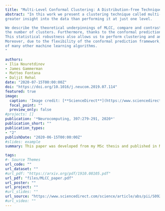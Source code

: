 ```yaml
---
title: "Multi-Level Conformal Clustering: A Distribution-free Technique for Clustering and Anomaly Detection"
abstract: "In this work we present a clustering technique called multi-level conformal clustering (MLCC). The technique is hierarchical in nature because it can be performed at multiple significance levels which yields
greater insight into the data than performing it at just one level.

We describe the theoretical underpinnings of MLCC, compare and contrast it with the hierarchical clustering algorithm, and then apply it to real world datasets to assess its performance. There are several advantages to using MLCC over more classical clustering techniques: Once a significance level has been set, MLCC is able to automatically select
the number of clusters. Furthermore, thanks to the conformal prediction framework the resulting clustering model has a clear statistical meaning without any assumptions about the distribution of the data.
This statistical robustness also allows us to perform clustering and anomaly detection simultaneously.
Moreover, due to the flexibility of the conformal prediction framework, our algorithm can be used on top
of many other machine learning algorithms.
"

authors:
- Ilia Nouretdinov
- James Gammerman
- Matteo Fontana
- Daljit Rehal
date: "2020-07-15T00:00:00Z"
doi: "https://doi.org/10.1016/j.neucom.2019.07.114"
featured: true
image:
  caption: 'Image credit: [**ScienceDirect**](https://www.sciencedirect.com/)'
  focal_point: ""
  preview_only: false
#projects: []
publication: '*Neurocomputing, 397:279-291, 2020*'
publication_short: ""
publication_types:
- "2"
publishDate: "2020-06-15T00:00:00Z"
#slides: example
summary: This paper was developed from my MSc thesis and published in Neurocomputing (volume 397). It introduces a novel clustering technique which also incorporates anomaly detection.

tags:
#- Source Themes
url_code: ""
url_dataset: ""
#url_pdf: "https://arxiv.org/pdf/1910.08105.pdf"
url_pdf: "files/MLCC_paper.pdf"
url_poster: ""
url_project: ""
#url_slides: ""
url_source: "https://www.sciencedirect.com/science/article/abs/pii/S0925231219316169"
#url_video: ""
---
```

